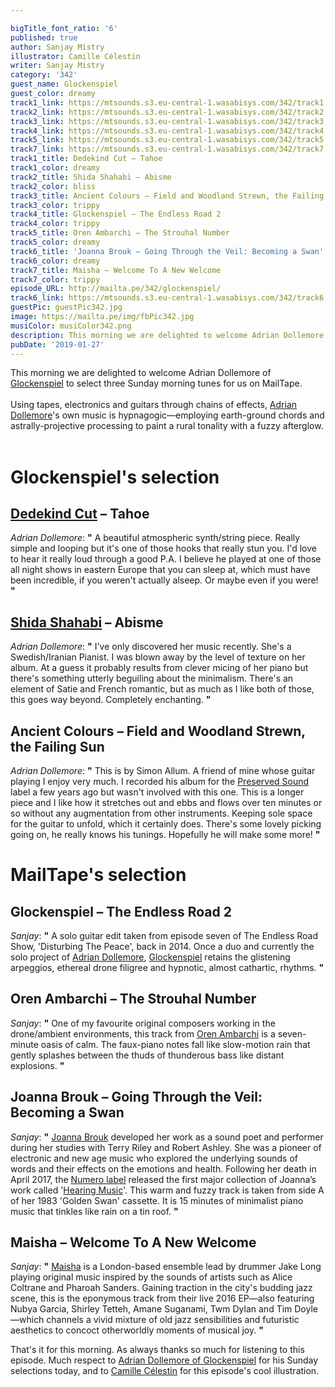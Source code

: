 ```yaml
---

bigTitle_font_ratio: '6'
published: true
author: Sanjay Mistry
illustrator: Camille Célestin
writer: Sanjay Mistry
category: '342'
guest_name: Glockenspiel
guest_color: dreamy
track1_link: https://mtsounds.s3.eu-central-1.wasabisys.com/342/track1.mp3
track2_link: https://mtsounds.s3.eu-central-1.wasabisys.com/342/track2.mp3
track3_link: https://mtsounds.s3.eu-central-1.wasabisys.com/342/track3.mp3
track4_link: https://mtsounds.s3.eu-central-1.wasabisys.com/342/track4.mp3
track5_link: https://mtsounds.s3.eu-central-1.wasabisys.com/342/track5.mp3
track7_link: https://mtsounds.s3.eu-central-1.wasabisys.com/342/track7.mp3
track1_title: Dedekind Cut – Tahoe
track1_color: dreamy
track2_title: Shida Shahabi – Abisme
track2_color: bliss
track3_title: Ancient Colours – Field and Woodland Strewn, the Failing Sun
track3_color: trippy
track4_title: Glockenspiel – The Endless Road 2
track4_color: trippy
track5_title: Oren Ambarchi – The Strouhal Number
track5_color: dreamy
track6_title: 'Joanna Brouk – Going Through the Veil: Becoming a Swan'
track6_color: dreamy
track7_title: Maisha – Welcome To A New Welcome
track7_color: trippy
episode_URL: http://mailta.pe/342/glockenspiel/
track6_link: https://mtsounds.s3.eu-central-1.wasabisys.com/342/track6.mp3
guestPic: guestPic342.jpg
image: https://mailta.pe/img/fbPic342.jpg
musiColor: musiColor342.png
description: This morning we are delighted to welcome Adrian Dollemore of Glockenspiel to select three Sunday morning tunes for us on MailTape.
pubDate: '2019-01-27'
---
```

This morning we are delighted to welcome Adrian Dollemore of [Glockenspiel](https://babel-label.bandcamp.com/album/dupleix) to select three Sunday morning tunes for us on MailTape.
<br><br>
Using tapes, electronics and guitars through chains of effects, [Adrian Dollemore](https://twitter.com/AdeGlockenspiel)'s own music is hypnagogic—employing earth-ground chords and astrally-projective processing to paint a rural tonality with a fuzzy afterglow.<br><br>


# Glockenspiel's selection

## [Dedekind Cut](https://soundcloud.com/leebannon/) – Tahoe
_Adrian Dollemore_: **"** A beautiful atmospheric synth/string piece. Really simple and looping but it's one of those hooks that really stun you. I'd love to hear it really loud through a good P.A. I believe he played at one of those all night shows in eastern Europe that you can sleep at, which must have been incredible, if you weren't actually alseep. Or maybe even if you were!  **"** 

## [Shida Shahabi](https://shidashahabi.com/) – Abisme
_Adrian Dollemore_: **"** I've only discovered her music recently. She's a Swedish/Iranian Pianist. I was blown away by the level of texture on her  album. At a guess it probably results from clever micing of her piano but there's something utterly beguiling about the minimalism. There's an element of Satie and French romantic, but as much as I like both of those, this goes way beyond. Completely enchanting. **"** 

## Ancient Colours – Field and Woodland Strewn, the Failing Sun
_Adrian Dollemore_: **"** This is by Simon Allum. A friend of mine whose guitar playing I enjoy very much. I recorded his album for the [Preserved Sound](http://www.preservedsound.com/) label a few years ago but wasn't involved with this one. This is a longer piece and I like how it stretches out and ebbs and flows over ten minutes or so without any augmentation from other instruments. Keeping sole space for the guitar to unfold, which it certainly does. There's some lovely picking going on, he really knows his tunings. Hopefully he will make some more! **"** 


# MailTape's selection

## Glockenspiel – The Endless Road 2
_Sanjay_: **"** A solo guitar edit taken from episode seven of The Endless Road Show, 'Disturbing The Peace', back in 2014. Once a duo and currently the solo project of [Adrian Dollemore](https://twitter.com/AdeGlockenspiel), [Glockenspiel](https://babel-label.bandcamp.com/album/dupleix) retains the glistening arpeggios, ethereal drone filigree and hypnotic, almost cathartic, rhythms. **"** 

## Oren Ambarchi – The Strouhal Number
_Sanjay_: **"** One of my favourite original composers working in the drone/ambient environments, this track from [Oren Ambarchi](https://orenambarchi.com/) is a seven-minute oasis of calm. The faux-piano notes fall like slow-motion rain that gently splashes between the thuds of thunderous bass like distant explosions. **"** 

## Joanna Brouk – Going Through the Veil: Becoming a Swan
_Sanjay_: **"** [Joanna Brouk](http://www.joannabrouk.com/) developed her work as a sound poet and performer during her studies with Terry Riley and Robert Ashley. She was a pioneer of electronic and new age music who explored the underlying sounds of words and their effects on the emotions and health. Following her death in April 2017, the [Numero label](http://numerogroup.com/) released the first major collection of Joanna’s work called '[Hearing Music](http://numerogroup.com/products/joanna-brouk-hearing-music)'. This warm and fuzzy track is taken from side A of her 1983 'Golden Swan' cassette. It is 15 minutes of minimalist piano music that tinkles like rain on a tin roof. **"** 

## Maisha – Welcome To A New Welcome
_Sanjay_: **"** [Maisha](https://maisha.bandcamp.com/album/there-is-a-place) is a London-based ensemble lead by drummer Jake Long playing original music inspired by the sounds of artists such as Alice Coltrane and Pharoah Sanders. Gaining traction in the city's budding jazz scene, this is the eponymous track from their live 2016 EP—also featuring Nubya Garcia, Shirley Tetteh, Amane Suganami, Twm Dylan and Tim Doyle—which channels a vivid mixture of old jazz sensibilities and futuristic aesthetics to concoct otherworldly moments of musical joy. **"** 


That's it for this morning. As always thanks so much for listening to this episode. Much respect to [Adrian Dollemore of Glockenspiel](https://babel-label.bandcamp.com/album/dupleix) for his Sunday selections today, and to [Camille Célestin](http://bravocamo.studio/) for this episode's cool illustration.
